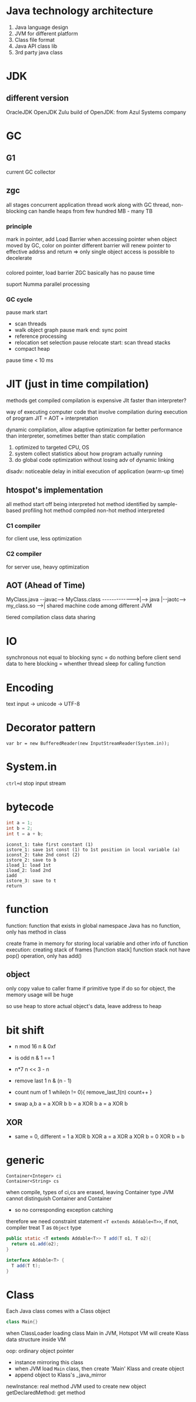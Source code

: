 # Java technology architecture
1. Java language design
2. JVM for different platform
3. Class file format
4. Java API class lib
5. 3rd party java class

# JDK
## different version
OracleJDK
OpenJDK
Zulu build of OpenJDK: from Azul Systems company

# GC
## G1
current GC collector

## zgc
all stages concurrent
application thread work along with GC thread, non-blocking
can handle heaps from few hundred MB - many TB 

### principle
mark in pointer, add Load Barrier when accessing pointer
when object moved by GC, color on pointer different
barrier will renew pointer to effective addrss and return
=> only single object access is possible to decelerate

### 
colored pointer, load barrier
ZGC basically has no pause time

suport Numma
parallel processing

### GC cycle
pause mark start
- scan threads
- walk object graph
pause mark end: sync point
- reference processing
- relocation set selection
pause relocate start: scan thread stacks
- compact heap

pause time < 10 ms

# JIT (just in time compilation)
methods get compiled
compilation is expensive
JIt faster than interpreter?

way of executing computer code that involve compilation during execution of program
JIT  = AOT + interpretation

dynamic compilation, allow adaptive optimization
far better performance than interpreter, sometimes better than static compilation
1. optimized to targeted CPU, OS
2. system collect statistics about how program actually running
3. do global code optimization without losing adv of dynamic linking

disadv: noticeable delay in initial execution of application (warm-up time)

## htospot's implementation
all method start off being interpreted
hot method identified by sample-based profiling
hot method compiled
non-hot method interpreted

### C1 compiler
for client use, less optimization

### C2 compiler
for server use, heavy optimization

## AOT (Ahead of Time)
MyClass.java --javac--> MyClass.class ------------->|--> java
                         |--jaotc--> my_class.so -->|
shared machine code among different JVM

tiered compilation
class data sharing


# IO
synchronous not equal to blocking
sync = do nothing before client send data to here
blocking = whenther thread sleep for calling function

# Encoding
text input -> unicode -> UTF-8

# Decorator pattern
`var br = new BufferedReader(new InputStreamReader(System.in));`

# System.in
`ctrl+d` stop input stream

# bytecode
```java
int a = 1;
int b = 2;
int t = a + b;
```
```bytecode
iconst_1: take first constant (1)
istore_1: save 1st const (1) to 1st position in local variable (a)
iconst_2: take 2nd const (2)
istore_2: save to b
iload_1: load 1st
iload_2: load 2nd 
iadd
istore_3: save to t
return
```

# function
function: function that exists in global namespace
Java has no function, only has method in class

create frame in memory for storing local variable and other info of function
execution: creating stack of frames [function stack]
function stack not have pop() operation, only has add()

## object
only copy value to caller frame if primitive type
if do so for object, the memory usage will be huge

so use heap to store actual object's data, leave address to heap

# bit shift
- n mod 16
n & 0xf

- is odd
n & 1 == 1

- n*7
n << 3 - n

- remove last 1
n & (n - 1)

- count num of 1
while(n != 0){
  remove_last_1(n)
  count++
}

- swap a,b
a = a XOR b
b = a XOR b
a = a XOR b

## XOR
- same = 0, different = 1
a XOR b XOR a = a XOR a XOR b = 0 XOR b 
= b

# generic
```
Container<Integer> ci
Container<String> cs
```
when compile, types of ci,cs are erased, leaving Container type
JVM cannot distinguish Container<Integer> and Container<String>
- so no corresponding exception catching

therefore we need constraint statement `<T extends Addable<T>>`,
if not, compiler treat T as `Object` type
```java
public static <T extends Addable<T>> T add(T o1, T o2){
  return o1.add(o2);
}

interface Addable<T> {
  T add(T t);
}
```

# Class
Each Java class comes with a Class object
```java
class Main{}
```
when ClassLoader loading class Main in JVM, 
Hotspot VM will create Klass data structure inside VM

oop: ordinary object pointer
- instance mirroring this class
- when JVM load `Main` class, then create 'Main' Klass and create object
- append object to Klass's _java_mirror

newInstance: real method JVM used to create new object
getDeclaredMethod: get method












